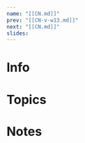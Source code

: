 ```yaml
---
name: "[[CN.md]]"
prev: "[[CN-v-w13.md]]"
next: "[[CN.md]]"
slides:
---
```

  
  
# Info
  
  
# Topics
  
  
# Notes